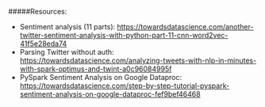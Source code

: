 #####Resources:
- Sentiment analysis (11 parts):
https://towardsdatascience.com/another-twitter-sentiment-analysis-with-python-part-11-cnn-word2vec-41f5e28eda74
- Parsing Twitter without auth: https://towardsdatascience.com/analyzing-tweets-with-nlp-in-minutes-with-spark-optimus-and-twint-a0c96084995f
- PySpark Sentiment Analysis on Google Dataproc: https://towardsdatascience.com/step-by-step-tutorial-pyspark-sentiment-analysis-on-google-dataproc-fef9bef46468

